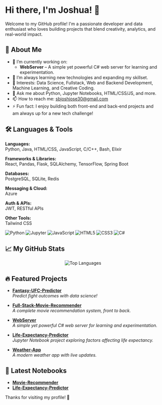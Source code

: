 # Hi there, I'm Joshua! 👋

Welcome to my GitHub profile! I'm a passionate developer and data enthusiast who loves building projects that blend creativity, analytics, and real-world impact.

## 🚀 About Me
- 🔭 I’m currently working on:  
  - **WebServer** – A simple yet powerful C# web server for learning and experimentation.
- 🌱 I’m always learning new technologies and expanding my skillset.
- 🧠 Interests: Data Science, Fullstack, Web and Backend Development, Machine Learning, and Creative Coding.
- 💬 Ask me about Python, Jupyter Notebooks, HTML/CSS/JS, and more.
- 📫 How to reach me: sbjoshjose30@gmail.com  
- ⚡ Fun fact: I enjoy building both front-end and back-end projects and am always up for a new tech challenge!

## 🛠️ Languages & Tools

**Languages:**  
Python, Java, HTML/CSS, JavaScript, C/C++, Bash, Elixir

**Frameworks & Libraries:**  
React, Pandas, Flask, SQLAlchemy, TensorFlow, Spring Boot

**Databases:**  
PostgreSQL, SQLite, Redis

**Messaging & Cloud:**  
Azure

**Auth & APIs:**  
JWT, RESTful APIs

**Other Tools:**  
Tailwind CSS

![Python](https://img.shields.io/badge/-Python-3776AB?logo=python&logoColor=white)
![Jupyter](https://img.shields.io/badge/-Jupyter-F37626?logo=jupyter&logoColor=white)
![JavaScript](https://img.shields.io/badge/-JavaScript-F7DF1E?logo=javascript&logoColor=black)
![HTML5](https://img.shields.io/badge/-HTML5-E34F26?logo=html5&logoColor=white)
![CSS3](https://img.shields.io/badge/-CSS3-1572B6?logo=css3&logoColor=white)
![C#](https://img.shields.io/badge/-C%23-239120?logo=c-sharp&logoColor=white)

## 📈 My GitHub Stats
<p align="center">
  <img src="https://github-readme-stats.vercel.app/api/top-langs/?username=josephj9&layout=compact&theme=radical" alt="Top Languages" />
</p>

## 🔥 Featured Projects

- [**Fantasy-UFC-Predictor**](https://github.com/josephj9/Fantasy-UFC-Predictor)  
  *Predict fight outcomes with data science!*

- [**Full-Stack-Movie-Recommender**](https://github.com/josephj9/Full-Stack-Movie-Recommender)  
  *A complete movie recommendation system, front to back.*

- [**WebServer**](https://github.com/josephj9/WebServer)  
  *A simple yet powerful C# web server for learning and experimentation.*

- [**Life-Expectancy-Predictor**](https://github.com/josephj9/Life-Expectancy-Predictor)  
  *Jupyter Notebook project exploring factors affecting life expectancy.*

- [**Weather-App**](https://github.com/josephj9/Weather-App)  
  *A modern weather app with live updates.*

## 📝 Latest Notebooks

- [**Movie-Recommender**](https://github.com/josephj9/Movie-Recommender)
- [**Life-Expectancy-Predictor**](https://github.com/josephj9/Life-Expectancy-Predictor)


Thanks for visiting my profile! 🚀

